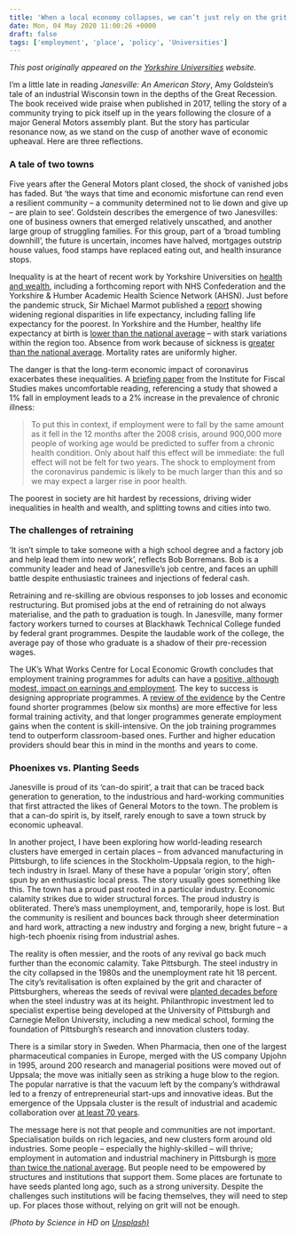 ```yaml
---
title: 'When a local economy collapses, we can’t just rely on the grit of communities'
date: Mon, 04 May 2020 11:00:26 +0000
draft: false
tags: ['employment', 'place', 'policy', 'Universities']
---
```


_This post originally appeared on the [Yorkshire Universities](https://yorkshireuniversities.ac.uk/2020/05/04/when-a-local-economy-collapses-we-cant-just-rely-on-the-grit-of-communities/) website._

I’m a little late in reading _Janesville: An American Story_, Amy Goldstein’s tale of an industrial Wisconsin town in the depths of the Great Recession. The book received wide praise when published in 2017, telling the story of a community trying to pick itself up in the years following the closure of a major General Motors assembly plant. But the story has particular resonance now, as we stand on the cusp of another wave of economic upheaval. Here are three reflections.

### A tale of two towns

Five years after the General Motors plant closed, the shock of vanished jobs has faded. But ‘the ways that time and economic misfortune can rend even a resilient community – a community determined not to lie down and give up – are plain to see’. Goldstein describes the emergence of two Janesvilles: one of business owners that emerged relatively unscathed, and another large group of struggling families. For this group, part of a ‘broad tumbling downhill’, the future is uncertain, incomes have halved, mortgages outstrip house values, food stamps have replaced eating out, and health insurance stops.

Inequality is at the heart of recent work by Yorkshire Universities on [health and wealth](https://yorkshireuniversities.ac.uk/2019/12/20/exploring-the-role-of-health-in-economic-and-inclusive-growth/), including a forthcoming report with NHS Confederation and the Yorkshire & Humber Academic Health Science Network (AHSN). Just before the pandemic struck, Sir Michael Marmot published a [report](https://www.health.org.uk/publications/reports/the-marmot-review-10-years-on) showing widening regional disparities in life expectancy, including falling life expectancy for the poorest. In Yorkshire and the Humber, healthy life expectancy at birth is [lower than the national average](https://fingertips.phe.org.uk/profile/wider-determinants/) – with stark variations within the region too. Absence from work because of sickness is [greater than the national average](https://www.ons.gov.uk/employmentandlabourmarket/peopleinwork/labourproductivity/articles/sicknessabsenceinthelabourmarket/2016). Mortality rates are uniformly higher.

The danger is that the long-term economic impact of coronavirus exacerbates these inequalities. A [briefing paper](https://www.ifs.org.uk/uploads/BN281-Recessions-and-health-The-long-term-health-consequences-of-responses-to-COVID-19-FINAL.pdf) from the Institute for Fiscal Studies makes uncomfortable reading, referencing a study that showed a 1% fall in employment leads to a 2% increase in the prevalence of chronic illness:

> To put this in context, if employment were to fall by the same amount as it fell in the 12 months after the 2008 crisis, around 900,000 more people of working age would be predicted to suffer from a chronic health condition. Only about half this effect will be immediate: the full effect will not be felt for two years. The shock to employment from the coronavirus pandemic is likely to be much larger than this and so we may expect a larger rise in poor health.

The poorest in society are hit hardest by recessions, driving wider inequalities in health and wealth, and splitting towns and cities into two.

### The challenges of retraining

‘It isn’t simple to take someone with a high school degree and a factory job and help lead them into new work’, reflects Bob Borremans. Bob is a community leader and head of Janesville’s job centre, and faces an uphill battle despite enthusiastic trainees and injections of federal cash.

Retraining and re-skilling are obvious responses to job losses and economic restructuring. But promised jobs at the end of retraining do not always materialise, and the path to graduation is tough. In Janesville, many former factory workers turned to courses at Blackhawk Technical College funded by federal grant programmes. Despite the laudable work of the college, the average pay of those who graduate is a shadow of their pre-recession wages.

The UK’s What Works Centre for Local Economic Growth concludes that employment training programmes for adults can have a [positive, although modest, impact on earnings and employment](https://whatworksgrowth.org/policy-reviews/employment-training/). The key to success is designing appropriate programmes. A [review of the evidence](https://whatworksgrowth.org/public/files/Policy_Reviews/16-06-15_Employment_Training_Update.pdf) by the Centre found shorter programmes (below six months) are more effective for less formal training activity, and that longer programmes generate employment gains when the content is skill-intensive. On the job training programmes tend to outperform classroom-based ones. Further and higher education providers should bear this in mind in the months and years to come.

### Phoenixes vs. Planting Seeds

Janesville is proud of its ‘can-do spirit’, a trait that can be traced back generation to generation, to the industrious and hard-working communities that first attracted the likes of General Motors to the town. The problem is that a can-do spirit is, by itself, rarely enough to save a town struck by economic upheaval.

In another project, I have been exploring how world-leading research clusters have emerged in certain places – from advanced manufacturing in Pittsburgh, to life sciences in the Stockholm-Uppsala region, to the high-tech industry in Israel. Many of these have a popular ‘origin story’, often spun by an enthusiastic local press. The story usually goes something like this. The town has a proud past rooted in a particular industry. Economic calamity strikes due to wider structural forces. The proud industry is obliterated. There’s mass unemployment, and, temporarily, hope is lost. But the community is resilient and bounces back through sheer determination and hard work, attracting a new industry and forging a new, bright future – a high-tech phoenix rising from industrial ashes.

The reality is often messier, and the roots of any revival go back much further than the economic calamity. Take Pittsburgh. The steel industry in the city collapsed in the 1980s and the unemployment rate hit 18 percent. The city’s revitalisation is often explained by the grit and character of Pittsburghers, whereas the seeds of revival were [planted decades before](http://d-scholarship.pitt.edu/28751/1/contrastsininnovation.pdf) when the steel industry was at its height. Philanthropic investment led to specialist expertise being developed at the University of Pittsburgh and Carnegie Mellon University, including a new medical school, forming the foundation of Pittsburgh’s research and innovation clusters today.

There is a similar story in Sweden. When Pharmacia, then one of the largest pharmaceutical companies in Europe, merged with the US company Upjohn in 1995, around 200 research and managerial positions were moved out of Uppsala; the move was initially seen as striking a huge blow to the region. The popular narrative is that the vacuum left by the company’s withdrawal led to a frenzy of entrepreneurial start-ups and innovative ideas. But the emergence of the Uppsala cluster is the result of industrial and academic collaboration over [at least 70 years](https://ideas.repec.org/a/eee/scaman/v20yi1-2p125-150.html).

The message here is not that people and communities are not important. Specialisation builds on rich legacies, and new clusters form around old industries. Some people – especially the highly-skilled – will thrive; employment in automation and industrial machinery in Pittsburgh is [more than twice the national average](https://www.brookings.edu/research/capturing-the-next-economy-pittsburghs-rise-as-a-global-innovation-city/). But people need to be empowered by structures and institutions that support them. Some places are fortunate to have seeds planted long ago, such as a strong university. Despite the challenges such institutions will be facing themselves, they will need to step up. For places those without, relying on grit will not be enough.

_(Photo by Science in HD on [Unsplash)](https://unsplash.com/photos/pAzSrQF3XUQ)_
